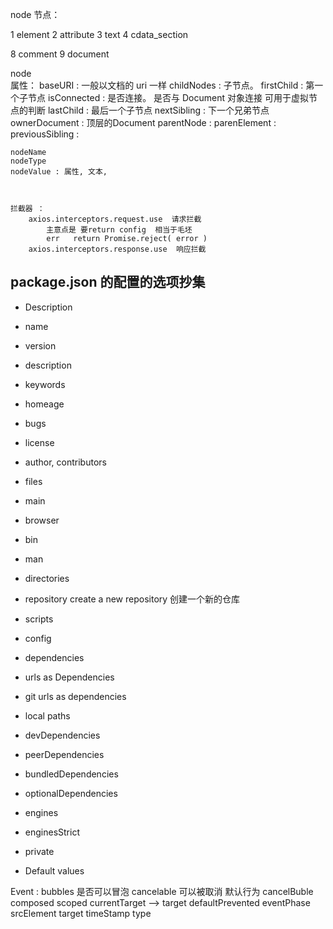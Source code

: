 

node  节点： 

1 element
2 attribute
3 text
4 cdata_section

8 comment
9 document


node  
属性： 
    baseURI : 一般以文档的 uri 一样
    childNodes :  子节点。 
    firstChild  : 第一个子节点
    isConnected  : 是否连接。  是否与 Document 对象连接  可用于虚拟节点的判断
    lastChild : 最后一个子节点
    nextSibling  : 下一个兄弟节点
    ownerDocument :  顶层的Document
    parentNode : 
    parenElement :
    previousSibling : 


    nodeName 
    nodeType
    nodeValue : 属性, 文本, 



    拦截器 ： 
        axios.interceptors.request.use  请求拦截
            主意点是 要return config  相当于毛坯
            err   return Promise.reject( error )
        axios.interceptors.response.use  响应拦截

## package.json 的配置的选项抄集
- Description 

- name
- version
- description
- keywords
- homeage
- bugs
- license
- author, contributors
- files
- main
- browser
- bin
- man
- directories
- repository   create a new repository 创建一个新的仓库
- scripts
- config
- dependencies
- urls as Dependencies
- git urls as dependencies
- local paths
- devDependencies
- peerDependencies
- bundledDependencies
- optionalDependencies
- engines
- enginesStrict 
- private
- Default values


Event : 
    bubbles      是否可以冒泡
    cancelable   可以被取消 默认行为
    cancelBuble   
    composed   scoped
    currentTarget   -->  target
    defaultPrevented
    eventPhase
    srcElement
    target
    timeStamp
    type







